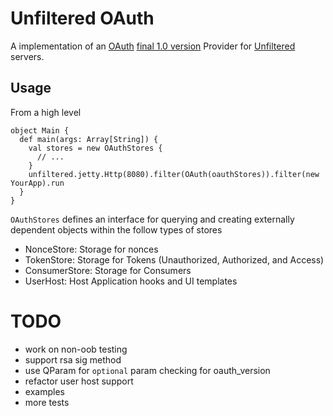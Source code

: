 # Unfiltered OAuth

A implementation of an [OAuth](http://oauth.net/) [final 1.0 version](http://tools.ietf.org/html/rfc5849) Provider for [Unfiltered](http://github.com/n8han/unfiltered#readme) servers.

## Usage

From a high level

    object Main {
      def main(args: Array[String]) {
        val stores = new OAuthStores {
          // ...
        }
        unfiltered.jetty.Http(8080).filter(OAuth(oauthStores)).filter(new YourApp).run
      }
    }
    
`OAuthStores` defines an interface for querying and creating externally dependent objects within the follow types of stores

* NonceStore: Storage for nonces
* TokenStore: Storage for Tokens (Unauthorized, Authorized, and Access)
* ConsumerStore: Storage for Consumers
* UserHost: Host Application hooks and UI templates


# TODO

* work on non-oob testing
* support rsa sig method
* use QParam for `optional` param checking for oauth_version
* refactor user host support
* examples
* more tests